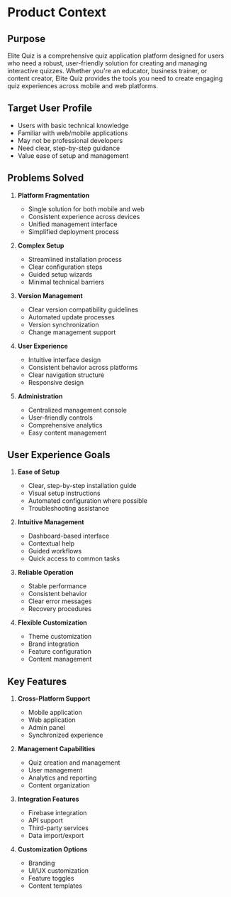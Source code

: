 # Product Context

## Purpose

Elite Quiz is a comprehensive quiz application platform designed for users who need a robust, user-friendly solution for creating and managing interactive quizzes. Whether you're an educator, business trainer, or content creator, Elite Quiz provides the tools you need to create engaging quiz experiences across mobile and web platforms.

## Target User Profile

- Users with basic technical knowledge
- Familiar with web/mobile applications
- May not be professional developers
- Need clear, step-by-step guidance
- Value ease of setup and management

## Problems Solved

1. **Platform Fragmentation**

   - Single solution for both mobile and web
   - Consistent experience across devices
   - Unified management interface
   - Simplified deployment process

2. **Complex Setup**

   - Streamlined installation process
   - Clear configuration steps
   - Guided setup wizards
   - Minimal technical barriers

3. **Version Management**

   - Clear version compatibility guidelines
   - Automated update processes
   - Version synchronization
   - Change management support

4. **User Experience**

   - Intuitive interface design
   - Consistent behavior across platforms
   - Clear navigation structure
   - Responsive design

5. **Administration**
   - Centralized management console
   - User-friendly controls
   - Comprehensive analytics
   - Easy content management

## User Experience Goals

1. **Ease of Setup**

   - Clear, step-by-step installation guide
   - Visual setup instructions
   - Automated configuration where possible
   - Troubleshooting assistance

2. **Intuitive Management**

   - Dashboard-based interface
   - Contextual help
   - Guided workflows
   - Quick access to common tasks

3. **Reliable Operation**

   - Stable performance
   - Consistent behavior
   - Clear error messages
   - Recovery procedures

4. **Flexible Customization**
   - Theme customization
   - Brand integration
   - Feature configuration
   - Content management

## Key Features

1. **Cross-Platform Support**

   - Mobile application
   - Web application
   - Admin panel
   - Synchronized experience

2. **Management Capabilities**

   - Quiz creation and management
   - User management
   - Analytics and reporting
   - Content organization

3. **Integration Features**

   - Firebase integration
   - API support
   - Third-party services
   - Data import/export

4. **Customization Options**
   - Branding
   - UI/UX customization
   - Feature toggles
   - Content templates
